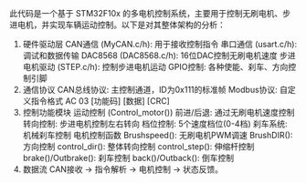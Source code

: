 此代码是一个基于 STM32F10x 的多电机控制系统，主要用于控制无刷电机、步进电机，并实现车辆运动控制。以下是对其整体架构的分析：
1. 硬件驱动层
CAN通信 (MyCAN.c/h): 用于接收控制指令
串口通信 (usart.c/h): 调试和数据传输
DAC8568 (DAC8568.c/h): 16位DAC控制无刷电机速度
步进电机驱动 (STEP.c/h): 控制步进电机运动
GPIO控制: 各种使能、刹车、方向控制引脚
2. 通信协议
CAN总线协议: 主控制通道，ID为0x111的标准帧
Modbus协议: 自定义指令格式 AC 03 [功能码] [数据] [CRC]
3. 控制功能模块
运动控制 (Control_motor())
前进/后退: 通过无刷电机速度控制
转向控制: 步进电机控制左右转向
档位控制: 5个速度档位(0-4档)
刹车系统: 机械刹车控制
电机控制函数
Brushspeed(): 无刷电机PWM调速
BrushDIR(): 方向控制
control_dir(): 整体转向控制
control_step(): 伸缩杆控制
brake()/Outbrake(): 刹车控制
back()/Outback(): 倒车控制
4. 数据流
CAN接收 → 指令解析 → 电机控制 → 状态反馈。
